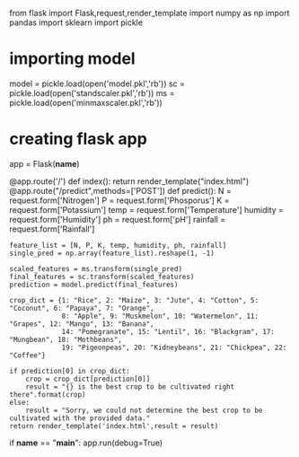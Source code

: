 from flask import Flask,request,render_template
import numpy as np
import pandas
import sklearn
import pickle       

# importing model
model = pickle.load(open('model.pkl','rb'))
sc = pickle.load(open('standscaler.pkl','rb'))
ms = pickle.load(open('minmaxscaler.pkl','rb'))

# creating flask app
app = Flask(__name__)
 
@app.route('/')
def index():
    return render_template("index.html")
@app.route("/predict",methods=['POST']) 
def predict():
    N = request.form['Nitrogen']
    P = request.form['Phosporus']
    K = request.form['Potassium']
    temp = request.form['Temperature']
    humidity = request.form['Humidity']
    ph = request.form['pH']
    rainfall = request.form['Rainfall']

    feature_list = [N, P, K, temp, humidity, ph, rainfall]
    single_pred = np.array(feature_list).reshape(1, -1)

    scaled_features = ms.transform(single_pred)
    final_features = sc.transform(scaled_features)
    prediction = model.predict(final_features)

    crop_dict = {1: "Rice", 2: "Maize", 3: "Jute", 4: "Cotton", 5: "Coconut", 6: "Papaya", 7: "Orange",
                 8: "Apple", 9: "Muskmelon", 10: "Watermelon", 11: "Grapes", 12: "Mango", 13: "Banana",
                 14: "Pomegranate", 15: "Lentil", 16: "Blackgram", 17: "Mungbean", 18: "Mothbeans",
                 19: "Pigeonpeas", 20: "Kidneybeans", 21: "Chickpea", 22: "Coffee"}

    if prediction[0] in crop_dict:
        crop = crop_dict[prediction[0]]
        result = "{} is the best crop to be cultivated right there".format(crop)
    else:
        result = "Sorry, we could not determine the best crop to be cultivated with the provided data."
    return render_template('index.html',result = result)

if __name__ == "__main__":
    app.run(debug=True)
